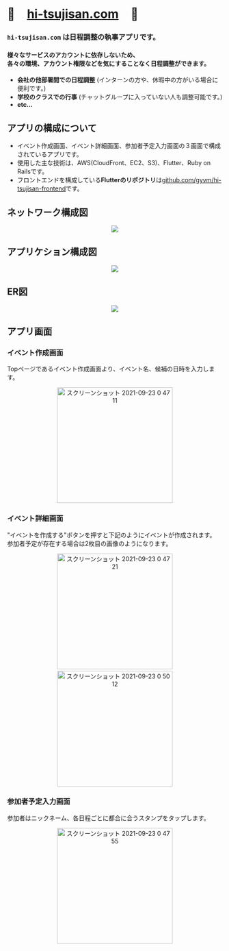 # 👋　[hi-tsujisan.com](https://hi-tsujisan.com/)　🐑

### `hi-tsujisan.com` は日程調整の執事アプリです。
#### 様々なサービスのアカウントに依存しないため、<br>各々の環境、アカウント権限などを気にすることなく日程調整ができます。
- **会社の他部署間での日程調整** (インターンの方や、休暇中の方がいる場合に便利です。)
- **学校のクラスでの行事** (チャットグループに入っていない人も調整可能です。)
- **etc...**

## アプリの構成について
- イベント作成画面、イベント詳細画面、参加者予定入力画面の３画面で構成されているアプリです。
- 使用した主な技術は、AWS(CloudFront、EC2、S3)、Flutter、Ruby on Railsです。
- フロントエンドを構成している**Flutterのリポジトリ**は[github.com/gyvm/hi-tsujisan-frontend](https://github.com/gyvm/hi-tsujisan-frontend)です。

## ネットワーク構成図
<!-- ![hitsujisan-network](https://user-images.githubusercontent.com/77700130/134404371-efd4807c-7186-41d2-bd0d-e4e10a625dda.jpg) -->
<p align="center">
<img src="https://user-images.githubusercontent.com/77700130/134404371-efd4807c-7186-41d2-bd0d-e4e10a625dda.jpg"/>
</p>
  
## アプリケション構成図
<!-- ![hitsujisan-application](https://user-images.githubusercontent.com/77700130/134404265-ba3fa110-5cd2-4515-a6a7-d87828e840ac.jpg) -->
<p align="center">
<img src="https://user-images.githubusercontent.com/77700130/134404265-ba3fa110-5cd2-4515-a6a7-d87828e840ac.jpg"/>
</p>

## ER図
<!-- ![hitsujisan-schema](https://user-images.githubusercontent.com/77700130/134404219-f451c53d-b82e-4a7e-a1f0-1c1383330d19.png) -->
<p align="center">
<img src="https://user-images.githubusercontent.com/77700130/134404219-f451c53d-b82e-4a7e-a1f0-1c1383330d19.png"/>
</p>

## アプリ画面
### イベント作成画面
Topページであるイベント作成画面より、イベント名、候補の日時を入力します。<p align="center">
<img width="270" alt="スクリーンショット 2021-09-23 0 47 11" src="https://user-images.githubusercontent.com/77700130/134405877-a85ba765-70a2-4375-8408-413ab79a9311.png">
</p>

### イベント詳細画面
"イベントを作成する"ボタンを押すと下記のようにイベントが作成されます。  
参加者予定が存在する場合は2枚目の画像のようになります。
<p align="center">
<img width="270" alt="スクリーンショット 2021-09-23 0 47 21" src="https://user-images.githubusercontent.com/77700130/134406261-20e6f50b-d846-4224-bfe8-81dbff6a79a2.png">　　<img width="270" alt="スクリーンショット 2021-09-23 0 50 12" src="https://user-images.githubusercontent.com/77700130/134406827-f627b164-b65b-4302-972b-1d4bcd5148be.png">
</p>

### 参加者予定入力画面
参加者はニックネーム、各日程ごとに都合に合うスタンプをタップします。
<p align="center">
<img width="270" alt="スクリーンショット 2021-09-23 0 47 55" src="https://user-images.githubusercontent.com/77700130/134406784-805a194a-72f7-46a7-9bec-eb0dcfa611ee.png">
</p>
